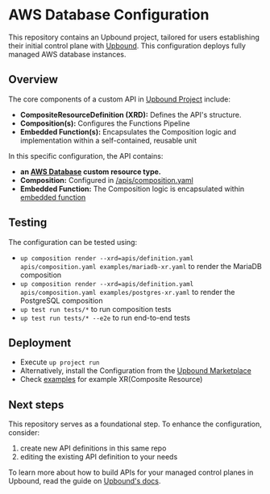 # AWS Database Configuration

This repository contains an Upbound project, tailored for users establishing their initial control plane with [Upbound](https://cloud.upbound.io). This configuration deploys fully managed AWS database instances.

## Overview

The core components of a custom API in [Upbound Project](https://docs.upbound.io/learn/control-plane-project/) include:

- **CompositeResourceDefinition (XRD):** Defines the API's structure.
- **Composition(s):** Configures the Functions Pipeline
- **Embedded Function(s):** Encapsulates the Composition logic and implementation within a self-contained, reusable unit

In this specific configuration, the API contains:

- **an [AWS Database](/apis/definition.yaml) custom resource type.**
- **Composition:** Configured in [/apis/composition.yaml](/apis/composition.yaml)
- **Embedded Function:** The Composition logic is encapsulated within [embedded function](/functions/xsqlinstance/main.k)

## Testing

The configuration can be tested using:

- `up composition render --xrd=apis/definition.yaml apis/composition.yaml examples/mariadb-xr.yaml` to render the MariaDB composition
- `up composition render --xrd=apis/definition.yaml apis/composition.yaml examples/postgres-xr.yaml` to render the PostgreSQL composition
- `up test run tests/*` to run composition tests
- `up test run tests/* --e2e` to run end-to-end tests

## Deployment

- Execute `up project run`
- Alternatively, install the Configuration from the [Upbound Marketplace](https://marketplace.upbound.io/configurations/upbound/configuration-aws-database)
- Check [examples](/examples/) for example XR(Composite Resource)

## Next steps

This repository serves as a foundational step. To enhance the configuration, consider:

1. create new API definitions in this same repo
2. editing the existing API definition to your needs

To learn more about how to build APIs for your managed control planes in Upbound, read the guide on [Upbound's docs](https://docs.upbound.io/).